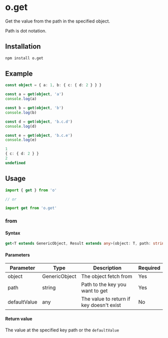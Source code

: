 ---
---

# o.get
Get the value from the path in the specified object.

Path is dot notation.

## Installation

```bash npm2yarn
npm install o.get
```

## Example
```typescript
const object = { a: 1, b: { c: { d: 2 } } }

const a = get(object, 'a')
console.log(a)

const b = get(object, 'b')
console.log(b)

const d = get(object, 'b.c.d')
console.log(d)

const e = get(object, 'b.c.e')
console.log(e)
```

```typescript title="Output"
1
{ c: { d: 2 } }
2
undefined
```

## Usage

```typescript
import { get } from 'o'

// or

import get from 'o.get'
```

### from

#### Syntax
```typescript
get<T extends GenericObject, Result extends any>(object: T, path: string, defaultValue: any = undefined): Result
```

#### Parameters
| Parameter    | Type          | Description                              | Required |
|--------------|---------------|------------------------------------------|----------|
| object       | GenericObject | The object fetch from                    | Yes      |
| path         | string        | Path to the key you want to get          | Yes      |
| defaultValue | any           | The value to return if key doesn't exist | No       |

#### Return value
The value at the specified key path or the `defaultValue`
